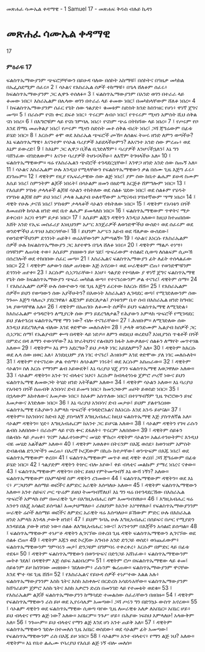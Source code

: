 ﻿
 መጽሐፈ ሳሙኤል ቀዳማዊ - 1 Samuel 17 - መጽሐፍ ቅዱስ ብሉይ ኪዳን
# መጽሐፈ ሳሙኤል ቀዳማዊ
17
### ምዕራፍ 17
ፍልስጥኤማውያንም ጭፍሮቻቸውን በይሁዳ ባለው በሰኮት አከማቹ፤ በሰኮትና በዓዜቃ መካከል በኤፌስደሚም ሰፈሩ።
2 ፤ ሳኦልና የእስራኤል ሰዎች ተከማቹ፥ በዔላ ሸለቆም ሰፈሩ፥ ከፍልስጥኤማውያንም ጋር ሊዋጉ ተሰለፉ።
3 ፤ ፍልስጥኤማውያንም በአንድ ወገን በተራራ ላይ ቆመው ነበር፥ እስራኤልም በሌላው ወገን በተራራ ላይ ቆመው ነበር፤ በመካከላቸውም ሸለቆ ነበረ።
4 ፤ ከፍልስጥኤማውያንም ሰፈር የጌት ሰው ጎልያድ፥ ቁመቱም ስድስት ክንድ ከስንዝር የሆነ፥ ዋነኛ ጀግና መጣ።
5 ፤ በራሱም የናስ ቍር ደፍቶ ነበር፥ ጥሩርም ለብሶ ነበር፤ የጥሩሩም ሚዛን አምስት ሺህ ሰቅል ናስ ነበረ።
6 ፤ በእግሮቹም ላይ የናስ ገምባሌ ነበረ፥ የናስም ጭሬ በትከሻው ላይ ነበረ።
7 ፤ የጦሩም የቦ እንደ ሸማኔ መጠቅልያ ነበረ፤ የጦሩም ሚዛን ስድስት መቶ ሰቅል ብረት ነበረ፤ ጋሻ ጃግሬውም በፊቱ ይሄድ ነበር።
8 ፤ እርሱም ቆሞ ወደ እስራኤል ጭፍሮች ጮኸ። ለሰልፍ ትሠሩ ዘንድ ለምን ወጣችሁ? እኔ ፍልስጥኤማዊ፥ እናንተም የሳኦል ባሪያዎች አይደላችሁምን? ለእናንተ አንድ ሰው ምረጡ፥ ወደ እኔም ይውረድ፤
9 ፤ ከእኔም ጋር ሊዋጋ ቢችል ቢገድለኝም፥ ባሪያዎች እንሆናችኋለን፤ እኔ ግን ባሸንፈው ብገድለውም፥ እናንተ ባሪያዎች ትሆኑናላችሁ፥ ለእኛም ትገዛላችሁ አለ።
10 ፤ ፍልስጥኤማዊውም። ዛሬ የእስራኤልን ጭፎሮች ተገዳደርኋቸው፤ እንዋጋ ዘንድ አንድ ሰው ስጡኝ አለ።
11 ፤ ሳኦልና እስራኤልም ሁሉ እንዲህ የሚላቸውን የፍልስጥኤማዊውን ቃል በሰሙ ጊዜ እጅግ ፈሩ፥ ደነገጡም።
12 ፤ ዳዊትም የዚያ የኤፍራታዊው ሰው ልጅ ነበረ፤ ያም ሰው ከቤተ ልሔም ይሁዳ ስሙም እሴይ ነበረ፤ ስምንትም ልጆች ነበሩት፤ በሳኦልም ዘመን በዕድሜ አርጅቶ ሸምግሎም ነበር።
13 ፤ የእሴይም ሦስቱ ታላላቆች ልጆቹ ሳኦልን ተከትለው ወደ ሰልፉ ሄደው ነበር፤ ወደ ሰልፉም የሄዱት የሦስቱ ልጆቹ ስም ይህ ነበረ፤ ታላቁ ኤልያብ ሁለተኛውም አሚናዳብ ሦስተኛውም ሣማ ነበረ።
14 ፤ ዳዊት የሁሉ ታናሽ ነበረ፤ ሦስቱም ታላላቆች ሳኦልን ተከትለው ነበር።
15 ፤ ዳዊትም የአባቱን በጎች ለመጠበቅ ከሳኦል ዘንድ ወደ ቤተ ልሔም ይመላለስ ነበር።
16 ፤ ፍልስጥኤማዊውም ጥዋትና ማታ ይቀርብ፥ አርባ ቀንም ይታይ ነበር።
17 ፤ እሴይም ልጁን ዳዊትን እንዲህ አለው። ከዚህ ከተጠበሰው እሸት አንድ የኢፍ መስፈሪያ እነዚህንም አሥር እንጀራዎች ለወንድሞችህ ውሰድ፥ ወደ ሰፈሩም ወደ ወንድሞችህ ፈጥነህ አድርሳቸው፤
18 ፤ ይህንም አሥሩን አይብ ወደ ሻለቃው ውሰደው፤ የወንድሞችህንም ደኅንነት ጠይቅ፥ ወሬአቸውንም አምጣልኝ።
19 ፤ ሳኦልና እነርሱ የእስራኤልም ሰዎች ሁሉ ከፍልስጥኤማውያን ጋር እየተዋጉ በዔላ ሸለቆ ነበሩ።
20 ፤ ዳዊትም ማልዶ ተነሣ፥ በጎቹንም ለጠባቂ ተወ፥ እሴይም ያዘዘውን ይዞ ሄደ፤ ጭፍራውም ተሰልፎ ሲወጣ ለሰልፍም ሲጮኽ በሰረገሎች ወደ ተከበበው ሰፈር መጣ።
21 ፤ እስራኤልና ፍልስጥኤማውያን ፊት ለፊት ተሰላልፈው ነበር።
22 ፤ ዳዊትም ዕቃውን በዕቃ ጠባቂው እጅ አኖረው፥ ወደ ሠራዊቱም ሮጠ፥ የወንድሞቹንም ደኅንነት ጠየቀ።
23 ፤ እርሱም ሲነጋገራቸው፥ እነሆ፥ ጎልያድ የተባለው ያ ዋነኛ ጀግና ፍልስጥኤማዊ የጌት ሰው ከፍልስጥኤማውያን ጭፍራ መካከል ወጣ፥ የተናገረውንም ቃል ተናገረ፤ ዳዊትም ሰማ።
24 ፤ የእስራኤልም ሰዎች ሁሉ ሰውዮውን ባዩ ጊዜ እጅግ ፈርተው ከእርሱ ሸሹ።
25 ፤ የእስራኤልም ሰዎች። ይህን የወጣውን ሰው አያችሁትን? በእውነት እስራኤልን ሊገዳደር ወጣ፤ የሚገድለውንም ሰው ንጉሡ እጅግ ባለጠጋ ያደርገዋል፥ ልጁንም ይድርለታል፤ ያባቱንም ቤተ ሰብ በእስራኤል ዘንድ ከግብር ነጻ ያወጣቸዋል አሉ።
26 ፤ ዳዊትም በአጠገቡ ለቆሙት ሰዎች። ይህን ፍልስጥኤማዊ ለሚገድል፥ ከእስራኤልም ተግዳሮትን ለሚያርቅ ሰው ምን ይደረግለታል? የሕያውን አምላክ ጭፍሮች የሚገዳደር ይህ ያልተገረዘ ፍልስጥኤማዊ ማን ነው? ብሎ ተናገራቸው።
27 ፤ ሕዝቡም። ለሚገድለው ሰው እንዲህ ይደረግለታል ብለው እንደ ቀድሞው መለሱለት።
28 ፤ ታላቅ ወንድሙም ኤልያብ ከሰዎች ጋር ሲነጋገር ሰማ፤ የኤልያብም ቍጣ በዳዊት ላይ ነድዶ። ለምን ወደዚህ ወረድህ? እነዚያንስ ጥቂቶች በጎች በምድረ በዳ ለማን ተውሃቸው? እኔ ኵራትህንና የልብህን ክፋት አውቃለሁና ሰልፉን ለማየት መጥተሃል አለው።
29 ፤ ዳዊትም። እኔ ምን አደርግሁ? ይህ ታላቅ ነገር አይደለምን? አለ።
30 ፤ ዳዊትም ከእርሱ ወደ ሌላ ሰው ዘወር አለ፥ እንደዚህም ያለ ነገር ተናገረ፤ ሕዝቡም እንደ ቀድሞው ያለ ነገር መለሱለት።
31 ፤ ዳዊትም የተናገረው ቃል ተሰማ፥ ለሳኦልም ነገሩት፤ ወደ እርሱም አስጠራው።
32 ፤ ዳዊትም ሳኦልን። ስለ እርሱ የማንም ልብ አይውደቅ፤ እኔ ባሪያህ ሄጄ ያንን ፍልስጥኤማዊ እወጋዋለሁ አለው።
33 ፤ ሳኦልም ዳዊትን። አንተ ገና ብላቴና ነህና፥ እርሱም ከብላቴንነቱ ጀምሮ ጦረኛ ነውና ይህን ፍልስጥኤማዊ ለመውጋት ትሄድ ዘንድ አትችልም አለው።
34 ፤ ዳዊትም ሳኦልን አለው። እኔ ባሪያህ የአባቴን በጎች ስጠብቅ አንበሳና ድብ ይመጣ ነበር፥ ከመንጋውም ጠቦት ይወስድ ነበር።
35 ፤ በኋላውም እከተለውና እመታው ነበር፥ ከአፉም አስጥለው ነበር፤ በተነሣብኝም ጊዜ ጕሮሮውን ይዤ እመታውና እገድለው ነበር።
36 ፤ እኔ ባሪያህ አንበሳና ድብ መታሁ፤ ይህም ያልተገረዘው ፍልስጥኤማዊ የሕያውን አምላክ ጭፍሮች ተገዳድሮአልና ከእነርሱ እንደ አንዱ ይሆናል።
37 ፤ ዳዊትም። ከአንበሳና ከድብ እጅ ያስጣለኝ እግዚአብሔር ከዚህ ፍልስጥኤማዊ እጅ ያስጥለኛል አለ። ሳኦልም ዳዊትን። ሂድ፥ እግዚአብሔርም ከአንተ ጋር ይሆናል አለው።
38 ፤ ሳኦልም ዳዊትን የገዛ ራሱን ልብስ አለበሰው፥ በራሱም ላይ የናስ ቍር ደፋለት፥ ጥሩርም አለበሰው።
39 ፤ ዳዊትም ሰይፉን በልብሱ ላይ ታጠቀ፥ ገናም አልፈተነውምና መሄድ ሞከረ። ዳዊትም ሳኦልን። አልፈተንሁትምና እንዲህ ብዬ መሄድ አልችልም አለው።
40 ፤ ዳዊትም አወለቀ። በትሩንም በእጁ ወሰደ፥ ከወንዝም አምስት ድብልብል ድንጋዮችን መረጠ፥ በእረኛ ኮረጆውም በኪሱ ከተታቸው፤ ወንጭፍም በእጁ ነበረ፤ ወደ ፍልስጥኤማዊውም ቀረበ።
41 ፤ ፍልስጥኤማዊውም መጥቶ ወደ ዳዊት ቀረበ፤ ጋሻ ጃግሬውም በፊቱ ይሄድ ነበር።
42 ፤ ጎልያድም ዳዊትን ትኵር ብሎ አየው፤ ቀይ ብላቴና መልኩም ያማረ ነበረና ናቀው።
43 ፤ ፍልስጥኤማዊውም ዳዊትን። በትር ይዘህ የምትመጣብኝ እኔ ውሻ ነኝን? አለው። ፍልስጥኤማዊውም በአምላኮቹ ስም ዳዊትን ረገመው።
44 ፤ ፍልስጥኤማዊውም ዳዊትን። ወደ እኔ ና፥ ሥጋህንም ለሰማይ ወፎችና ለምድር አራዊት እሰጣለሁ አለው።
45 ፤ ዳዊትም ፍልስጥኤማዊውን አለው። አንተ ሰይፍና ጦር ጭሬም ይዘህ ትመጣብኛለህ፤ እኔ ግን ዛሬ በተገዳደርኸው በእስራኤል ጭፍሮች አምላክ ስም በሠራዊት ጌታ በእግዚአብሔር ስም እመጣብሃለሁ።
46 ፤ እግዚአብሔር ዛሬ አንተን በእጄ አሳልፎ ይሰጣል፤ እመታህማለሁ፥ ራስህንም ከአንተ አነሣዋለሁ፤ የፍልስጥኤማውያንንም ሠራዊት ሬሶች ለሰማይ ወፎችና ለምድር አራዊት ዛሬ እሰጣለሁ። ይኸውም ምድር ሁሉ በእስራኤል ዘንድ አምላክ እንዳለ ታውቅ ዘንድ፤
47 ፤ ይህም ጉባኤ ሁሉ እግዚአብሔር በሰይፍና በጦር የሚያድን እንዳይደል ያውቅ ዘንድ ነው። ሰልፉ ለእግዚአብሔር ነውና፤ እናንተንም በእጃችን አሳልፎ ይሰጣል።
48 ፤ ፍልስጥኤማዊውም ተነሥቶ ዳዊትን ሊገናኘው በቀረበ ጊዜ ዳዊት ፍልስጥኤማዊውን ሊገናኘው ወደ ሰልፉ ሮጠ።
49 ፤ ዳዊትም እጁን ወደ ኮረጆው አግብቶ አንድ ድንጋይ ወሰደ፥ ወነጨፈውም፥ ፍልስጥኤማዊውንም ግምባሩን መታ፤ ድንጋዩም በግምባሩ ተቀረቀረ፥ እርሱም በምድር ላይ በፊቱ ተደፋ።
50 ፤ ዳዊትም ፍልስጥኤማዊውን በወንጭፍና በድንጋይ አሸነፈው፥ ፍልስጥኤማዊውንም መትቶ ገደለ፤ በዳዊትም እጅ ሰይፍ አልነበረም።
51 ፤ ዳዊትም ሮጦ በፍልስጥኤማዊው ላይ ቆመ፤ ሰይፉንም ይዞ ከሰገባው መዘዘው፥ ገደለውም፥ ራሱንም ቈረጠው። ፍልስጥኤማውያንም ዋናቸው እንደ ሞተ ባዩ ጊዜ ሸሹ።
52 ፤ የእስራኤልና የይሁዳ ሰዎች ተነሥተው እልል አሉ፥ ፍልስጥኤማውያንንም እስከ ጌትና እስከ አስቀሎና በርድረስ አሳደዱአቸው። ፍልስጥኤማውያንም ከሸዓራይም ጀምሮ እስከ ጌትና እስከ አቃሮን ድረስ በመንገድ ላይ የተመቱት ወደቁ።
53 ፤ የእስራኤልም ልጆች ፍልስጥኤማውያንን ከማሳደድ ተመልሰው ሰፈራቸውን በዘበዙ።
54 ፤ ዳዊትም የፍልስጥኤማዊውን ራስ ይዞ ወደ ኢየሩሳሌም አመጣው፤ ጋሻ ጦሩን ግን በድንኳኑ ውስጥ አኖረው።
55 ፤ ሳኦልም ዳዊትን ወደ ፍልስጥኤማዊው ሲወጣ ባየው ጊዜ ለሠራዊቱ አለቃ ለአበኔር። አበኔር ሆይ፥ ይህ ብላቴና የማን ልጅ ነው? አለው። አበኔርም። ንጉሥ ሆይ፥ በሕያው ነፍስህ እምላለሁ! አላውቅም አለ።
56 ፤ ንጉሡም። ይህ ብላቴና የማን ልጅ እንደ ሆነ አንተ ጠይቅ አለ።
57 ፤ ዳዊትም ፍልስጥኤማዊውን ገድሎ በተመለሰ ጊዜ አበኔር ወሰደው፥ ወደ ሳኦልም ፊት አመጣው፤ የፍልስጥኤማዊውንም ራስ በእጁ ይዞ ነበር።
58 ፤ ሳኦልም። አንተ ብላቴና፥ የማን ልጅ ነህ? አለው። ዳዊትም። እኔ የቤተ ልሔሙ የባሪያህ የእሴይ ልጅ ነኝ ብሎ መለሰ።
